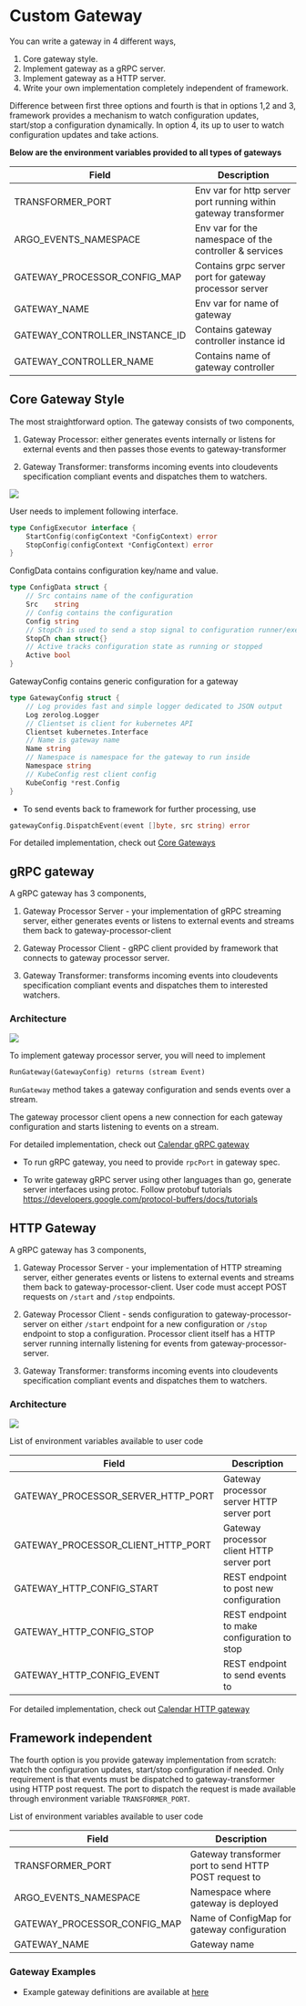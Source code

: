 # Custom Gateway

You can write a gateway in 4 different ways,

1. Core gateway style.
2. Implement gateway as a gRPC server.
3. Implement gateway as a HTTP server.
4. Write your own implementation completely independent of framework.

Difference between first three options and fourth is that in options 1,2 and 3, framework provides a mechanism
to watch configuration updates, start/stop a configuration dynamically. In option 4, its up to
user to watch configuration updates and take actions.

<b> Below are the environment variables provided to all types of gateways </b>
 
 |  Field               |  Description |
 |----------------------|--------------|
 | TRANSFORMER_PORT     | Env var for http server port running within gateway transformer |
 |  ARGO_EVENTS_NAMESPACE | Env var for the namespace of the controller & services |
 |  GATEWAY_PROCESSOR_CONFIG_MAP            | Contains grpc server port for gateway processor server |
 |  GATEWAY_NAME             | Env var for name of gateway |
 |  GATEWAY_CONTROLLER_INSTANCE_ID             | Contains gateway controller instance id |
 |  GATEWAY_CONTROLLER_NAME             | Contains name of gateway controller |

## Core Gateway Style
The most straightforward option. The gateway consists of two components,

1. Gateway Processor: either generates events internally or listens for external events and then 
passes those events to gateway-transformer

2. Gateway Transformer: transforms incoming events into cloudevents specification compliant events 
and dispatches them to watchers. 

![](core-gateway-style.png)
 
User needs to implement following interface.

```go
type ConfigExecutor interface {
	StartConfig(configContext *ConfigContext) error
	StopConfig(configContext *ConfigContext) error
}
```

ConfigData contains configuration key/name and value.
```go
type ConfigData struct {
	// Src contains name of the configuration
	Src    string
	// Config contains the configuration
	Config string
	// StopCh is used to send a stop signal to configuration runner/executor
	StopCh chan struct{}
	// Active tracks configuration state as running or stopped
	Active bool
}
```

GatewayConfig contains generic configuration for a gateway
```go
type GatewayConfig struct {
	// Log provides fast and simple logger dedicated to JSON output
	Log zerolog.Logger
	// Clientset is client for kubernetes API
	Clientset kubernetes.Interface
	// Name is gateway name
	Name string
	// Namespace is namespace for the gateway to run inside
	Namespace string
	// KubeConfig rest client config
	KubeConfig *rest.Config	
}
```

* To send events back to framework for further processing, use
```go
gatewayConfig.DispatchEvent(event []byte, src string) error
```

For detailed implementation, check out [Core Gateways](https://github.com/argoproj/argo-events/tree/eventing/gateways/core)

## gRPC gateway
A gRPC gateway has 3 components, 
1.  Gateway Processor Server - your implementation of gRPC streaming server, either generates events or listens to 
external events and streams them back to gateway-processor-client

2. Gateway Processor Client - gRPC client provided by framework that connects to gateway processor server.

3. Gateway Transformer: transforms incoming events into cloudevents specification compliant events 
   and dispatches them to interested watchers. 

### Architecture
 ![](grpc-gateway.png)
 
To implement gateway processor server, you will need to implement
```proto
RunGateway(GatewayConfig) returns (stream Event)
```
`RunGateway` method takes a gateway configuration and sends events over a stream.

The gateway processor client opens a new connection for each gateway configuration and starts listening to
events on a stream.

For detailed implementation, check out [Calendar gRPC gateway](https://github.com/argoproj/argo-events/tree/eventing/gateways/grpc/calendar)

* To run gRPC gateway, you need to provide `rpcPort` in gateway spec.

* To write gateway gRPC server using other languages than go, generate server interfaces using protoc.
Follow protobuf tutorials []()https://developers.google.com/protocol-buffers/docs/tutorials

## HTTP Gateway
A gRPC gateway has 3 components, 
1.  Gateway Processor Server - your implementation of HTTP streaming server, either generates events or listens to 
external events and streams them back to gateway-processor-client. User code must accept POST requests on `/start` and `/stop`
endpoints.

2. Gateway Processor Client - sends configuration to gateway-processor-server on either `/start` endpoint for
a new configuration or `/stop` endpoint to stop a configuration. Processor client itself has a HTTP server 
running internally listening for events from gateway-processor-server.

3. Gateway Transformer: transforms incoming events into cloudevents specification compliant events 
   and dispatches them to watchers. 


### Architecture
![](http-gateway.png)

List of environment variables available to user code

|  Field               |  Description |
|----------------------|--------------|
| GATEWAY_PROCESSOR_SERVER_HTTP_PORT     | Gateway processor server HTTP server port |
|  GATEWAY_PROCESSOR_CLIENT_HTTP_PORT | Gateway processor client HTTP server port  |
|  GATEWAY_HTTP_CONFIG_START            | REST endpoint to post new configuration |
|  GATEWAY_HTTP_CONFIG_STOP             | REST endpoint to make configuration to stop |
|  GATEWAY_HTTP_CONFIG_EVENT             | REST endpoint to send events to |


For detailed implementation, check out [Calendar HTTP gateway](https://github.com/argoproj/argo-events/tree/eventing/gateways/rest/calendar)

## Framework independent
The fourth option is you provide gateway implementation from scratch: watch the configuration
updates,  start/stop configuration if needed. Only requirement is that events must be 
dispatched to gateway-transformer using HTTP post request. The port to dispatch the request
is made available through environment variable `TRANSFORMER_PORT`.

List of environment variables available to user code
 
|  Field               |  Description |
|----------------------|--------------|
| TRANSFORMER_PORT     | Gateway transformer port to send HTTP POST request to |
|  ARGO_EVENTS_NAMESPACE | Namespace where gateway is deployed  |
|  GATEWAY_PROCESSOR_CONFIG_MAP                | Name of ConfigMap for gateway configuration |
|  GATEWAY_NAME             | Gateway name  |

### Gateway Examples
* Example gateway definitions are available at [here](https://github.com/argoproj/argo-events/tree/eventing/examples/gateways)